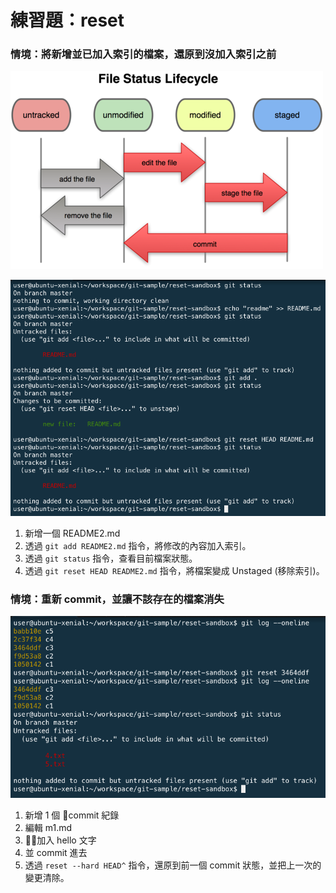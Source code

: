 # 練習題：reset

### 情境：將新增並已加入索引的檔案，還原到沒加入索引之前

![](../command/assets/status.png)

![](../command/assets/git_reset2.png)

1. 新增一個 README2.md
1. 透過 `git add README2.md` 指令，將修改的內容加入索引。
1. 透過 `git status` 指令，查看目前檔案狀態。
1. 透過 `git reset HEAD README2.md` 指令，將檔案變成 Unstaged (移除索引)。


### 情境：重新 commit，並讓不該存在的檔案消失

![](../command/assets/git_reset.png)

1. 新增 1 個 commit 紀錄
1. 編輯 m1.md
1. 加入 hello 文字
1. 並 commit 進去
1. 透過 `reset --hard HEAD^` 指令，還原到前一個 commit 狀態，並把上一次的變更清除。

<!-- 
解答

echo "1" >> m1.md && git add . && git commit -m 'm1'
vi m1.md
git commit -m 'update'
git reset --hard HEAD^
 -->
